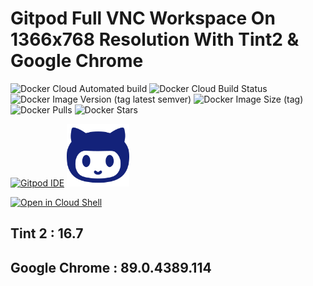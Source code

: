 # Gitpod Full VNC Workspace On 1366x768 Resolution With Tint2 & Google Chrome

![Docker Cloud Automated build](https://img.shields.io/docker/cloud/automated/baneeishaque/gitpod-workspace-full-vnc-1366x768-tint2-chrome)
![Docker Cloud Build Status](https://img.shields.io/docker/cloud/build/baneeishaque/gitpod-workspace-full-vnc-1366x768-tint2-chrome)
![Docker Image Version (tag latest semver)](https://img.shields.io/docker/v/baneeishaque/gitpod-workspace-full-vnc-1366x768-tint2-chrome/latest)
![Docker Image Size (tag)](https://img.shields.io/docker/image-size/baneeishaque/gitpod-workspace-full-vnc-1366x768-tint2-chrome/latest)
![Docker Pulls](https://img.shields.io/docker/pulls/baneeishaque/gitpod-workspace-full-vnc-1366x768-tint2-chrome)
![Docker Stars](https://img.shields.io/docker/stars/baneeishaque/gitpod-workspace-full-vnc-1366x768-tint2-chrome)

<a href="https://gitpod.io/#https://github.com/Baneeishaque/gitpod-workspace-full-vnc-1366x768-tint2-chrome"><img src="https://icons-for-free.com/iconfiles/png/512/gitpod-1324440164066425542.png" alt="Gitpod IDE" width="100" height="100"></a>
<a href="https://github1s.com/Baneeishaque/gitpod-workspace-full-vnc-1366x768-tint2-chrome"><img src="https://raw.githubusercontent.com/conwnet/github1s/master/resources/images/logo.svg" alt="Github1s Editor" width="100" height="100"></a>

[![Open in Cloud Shell](https://gstatic.com/cloudssh/images/open-btn.svg)](https://ssh.cloud.google.com/cloudshell/editor?cloudshell_git_repo=https://github.com/Baneeishaque/gitpod-workspace-full-vnc-1366x768-tint2-chrome)

## Tint 2 : 16.7

## Google Chrome : 89.0.4389.114

[//]: # "[![Gitpod ready-to-code](https://img.shields.io/badge/Gitpod-ready--to--code-blue?logo=gitpod)](https://gitpod.io/#https://github.com/Baneeishaque/gitpod-workspace-full-vnc-1366x768-tint2-chrome)"

